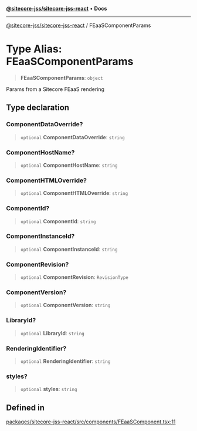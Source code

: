 [**@sitecore-jss/sitecore-jss-react**](../README.md) • **Docs**

***

[@sitecore-jss/sitecore-jss-react](../README.md) / FEaaSComponentParams

# Type Alias: FEaaSComponentParams

> **FEaaSComponentParams**: `object`

Params from a Sitecore FEaaS rendering

## Type declaration

### ComponentDataOverride?

> `optional` **ComponentDataOverride**: `string`

### ComponentHostName?

> `optional` **ComponentHostName**: `string`

### ComponentHTMLOverride?

> `optional` **ComponentHTMLOverride**: `string`

### ComponentId?

> `optional` **ComponentId**: `string`

### ComponentInstanceId?

> `optional` **ComponentInstanceId**: `string`

### ComponentRevision?

> `optional` **ComponentRevision**: `RevisionType`

### ComponentVersion?

> `optional` **ComponentVersion**: `string`

### LibraryId?

> `optional` **LibraryId**: `string`

### RenderingIdentifier?

> `optional` **RenderingIdentifier**: `string`

### styles?

> `optional` **styles**: `string`

## Defined in

[packages/sitecore-jss-react/src/components/FEaaSComponent.tsx:11](https://github.com/Sitecore/jss/blob/e507e97cfa27e316b3c99ba5c513dce49973a5f1/packages/sitecore-jss-react/src/components/FEaaSComponent.tsx#L11)
